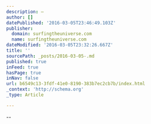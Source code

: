 ```yaml
---
description: –
author: []
datePublished: '2016-03-05T23:46:49.103Z'
publisher:
  domain: surfingtheuniverse.com
  name: surfingtheuniverse.com
dateModified: '2016-03-05T23:32:26.667Z'
title: ''
sourcePath: _posts/2016-03-05-.md
published: true
inFeed: true
hasPage: true
inNav: false
url: b6549c13-3fdf-41e0-8190-383b7ec2cb7b/index.html
_context: 'http://schema.org'
_type: Article

---
```

--